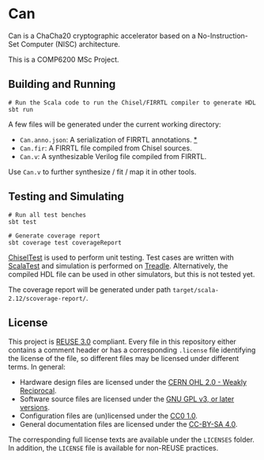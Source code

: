 <!--
SPDX-FileCopyrightText: 2021 Minyong Li <ml10g20@soton.ac.uk>
SPDX-License-Identifier: CC-BY-SA-4.0
-->

# Can

Can is a ChaCha20 cryptographic accelerator based on a No-Instruction-Set Computer (NISC) architecture.

This is a COMP6200 MSc Project.

## Building and Running

```shell
# Run the Scala code to run the Chisel/FIRRTL compiler to generate HDL
sbt run
```

A few files will be generated under the current working directory:

- `Can.anno.json`: A serialization of FIRRTL annotations. [\*][WriteOutputAnnotations]
- `Can.fir`: A FIRRTL file compiled from Chisel sources.
- `Can.v`: A synthesizable Verilog file compiled from FIRRTL.

Use `Can.v` to further synthesize / fit / map it in other tools.

[WriteOutputAnnotations]: https://github.com/chipsalliance/firrtl/blob/master/src/main/scala/firrtl/options/phases/WriteOutputAnnotations.scala

## Testing and Simulating

```shell
# Run all test benches
sbt test

# Generate coverage report
sbt coverage test coverageReport
```

[ChiselTest] is used to perform unit testing. Test cases are written with [ScalaTest] and simulation is performed on [Treadle]. Alternatively, the compiled HDL file can be used in other simulators, but this is not tested yet.

The coverage report will be generated under path `target/scala-2.12/scoverage-report/`.

[ChiselTest]: https://www.chisel-lang.org/chiseltest/
[ScalaTest]: https://www.scalatest.org/
[Treadle]: https://www.chisel-lang.org/treadle/

## License

This project is [REUSE 3.0][reuse] compliant. Every file in this repository either contains a comment header or has a corresponding `.license` file identifying the license of the file, so different files may be licensed under different terms. In general:

- Hardware design files are licensed under the [CERN OHL 2.0 - Weakly Reciprocal][CERN-OHL-W-2.0].
- Software source files are licensed under the [GNU GPL v3, or later versions][GPL-3.0-or-later].
- Configuration files are (un)licensed under the [CC0 1.0][CC0-1.0].
- General documentation files are licensed under the [CC-BY-SA 4.0][CC-BY-SA-4.0].

The corresponding full license texts are available under the `LICENSES` folder. In addition, the `LICENSE` file is available for non-REUSE practices.

[reuse]: https://reuse.software/
[CERN-OHL-W-2.0]: https://ohwr.org/project/cernohl/wikis/Documents/CERN-OHL-version-2
[GPL-3.0-or-later]: https://www.gnu.org/licenses/gpl-3.0.html
[CC0-1.0]: https://creativecommons.org/publicdomain/zero/1.0/
[Unlicense]: https://unlicense.org/
[CC-BY-SA-4.0]: https://creativecommons.org/licenses/by-sa/4.0/
